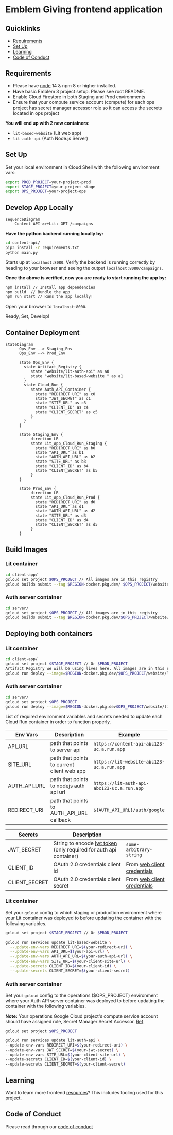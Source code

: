 # Emblem Giving frontend application

## Quicklinks
* [Requirements](requirements)
* [Set Up](#set-up)
* [Learning](requirements)
* [Code of Conduct](#code-of-conduct)

## Requirements

* Please have [node](https://nodejs.org/en/ ) 14 & npm 8 or higher installed.
* Have basic Emblem 3 project setup. Please see root README. 
* Enable Cloud Firestore in both Staging and Prod environments
* Ensure that your compute service account (compute) for each ops project has secret manager accessor role so it can access the secrets located in ops project

**You will end up with 2 new containers:**
* `lit-based-website` (Lit web app)
* `lit-auth-api` (Auth Node.js Server)

## Set Up
Set your local environment in Cloud Shell with the following environment vars:

```bash
export PROD_PROJECT=your-project-prod
export STAGE_PROJECT=your-project-stage
export OPS_PROJECT=your-project-ops
```

## Develop App Locally

```mermaid
sequenceDiagram
    Content API->>+Lit: GET /campaigns
```

**Have the python backend running locally by:**
```bash
cd content-api/
pip3 install -r requirements.txt
python main.py 
```
Starts up at `localhost:8080`. 
Verify the backend is running correctly by heading to your browser and seeing the output `localhost:8080/campaigns`.

**Once the above is verified, now you are ready to start running the app by:**

```bash
npm install // Install app dependencies
npm build  // Bundle the app
npm run start // Runs the app locally!
```

Open your browser to `localhost:8000`.

Ready, Set, Develop!


## Container Deployment

```mermaid
stateDiagram
      Ops_Env --> Staging_Env
      Ops_Env --> Prod_Env
 
      state Ops_Env {
        state Artifact_Registry {
           state "website/lit-auth-api" as a0
           state "website/lit-based-website " as a1
        }
        state Cloud_Run {
           state Auth_API_Container {
             state "REDIRECT_URI" as c0
             state "JWT_SECRET" as c1
             state "SITE_URL" as c3
             state "CLIENT_ID" as c4
             state "CLIENT_SECRET" as c5
           }
        }
      }
 
      state Staging_Env {
           direction LR
           state Lit_App_Cloud_Run_Staging {
             state "REDIRECT_URI" as b0
             state "API_URL" as b1
             state "AUTH_API_URL" as b2
             state "SITE_URL" as b3
             state "CLIENT_ID" as b4
             state "CLIENT_SECRET" as b5
           }
      }
 
      state Prod_Env {
           direction LR
           state Lit_App_Cloud_Run_Prod {
             state "REDIRECT_URI" as d0
             state "API_URL" as d1
             state "AUTH_API_URL" as d2
             state "SITE_URL" as d3
             state "CLIENT_ID" as d4
             state "CLIENT_SECRET" as d5
           }
      }
```

## Build Images  

### Lit container

```bash
cd client-app/
gcloud set project $OPS_PROJECT // All images are in this registry
gcloud builds submit --tag $REGION-docker.pkg.dev/ $OPS_PROJECT/website/lit-based-website
```

### Auth server container

```bash
cd server/
gcloud set project $OPS_PROJECT // All images are in this registry
gcloud builds submit --tag $REGION-docker.pkg.dev/$OPS_PROJECT/website/lit-auth-api
```

## Deploying both containers

### Lit container

```bash
cd client-app/
gcloud set project $STAGE_PROJECT // Or $PROD_PROJECT
Artifact Registry we will be using lives here. All images are in this registry
gcloud run deploy --image=$REGION-docker.pkg.dev/$OPS_PROJECT/website/lit-based-website --port 8000
```

### Auth server container

```bash
cd server/
gcloud set project $OPS_PROJECT 
gcloud run deploy --image=$REGION-docker.pkg.dev$OPS_PROJECT/website/lit-auth-api --port 4000
```

List of required environment variables and secrets needed to update each Cloud Run container in order to function properly. 

| Env Vars       | Description                                 | Example                                    |
| -------------- | ------------------------------------------- | ------------------------------------------ |
| API_URL        | path that points to server api              | `https://content-api-abc123-uc.a.run.app`  |
| SITE_URL       | path that points to current client web app  | `https://lit-website-abc123-uc.a.run.app`  |
| AUTH_API_URL   | path that points to nodejs auth api url     | `https://lit-auth-api-abc123-uc.a.run.app` |
| REDIRECT_URI   | path that points to AUTH_API_URL callback   | `${AUTH_API_URL}/auth/google`              |

| Secrets        | Description                                                                                      |                                                                                  |
| -------------- | ------------------------------------------------------------------------------------------------ | -------------------------------------------------------------------------------- |
| JWT_SECRET     | String to encode [jwt token](https://jwt.io/introduction) (only required for auth api container) | `some-arbitrary-string`                                                     |
| CLIENT_ID      | OAuth 2.0 credentials client id                                                                  | From [web client credentials](https://console.cloud.google.com/apis/credentials) |
| CLIENT_SECRET  | OAuth 2.0 credentials client secret                                                              | From [web client credentials](https://console.cloud.google.com/apis/credentials) |

### Lit container

Set your `gcloud` config to which staging or production environment where your Lit container was deployed to before updating
the container with the following variables.

```bash
gcloud set project $STAGE_PROJECT // Or $PROD_PROJECT

gcloud run services update lit-based-website \
  --update-env-vars REDIRECT_URI=$(your-redirect-uri) \
  --update-env-vars API_URL=$(your-api-url) \
  --update-env-vars AUTH_API_URL=$(your-auth-api-url) \
  --update-env-vars SITE_URL=$(your-client-site-url) \
  --update-secrets CLIENT_ID=$(your-client-id) \
  --update-secrets CLIENT_SECRET=$(your-client-secret)
```

### Auth server container

Set your `gcloud` config to the operations ($OPS_PROJECT) environment where your Auth API server container was deployed to before updating
the container with the following variables.

**Note:** Your operations Google Cloud project's compute service account should have assigned role, Secret Manager Secret Accessor. [Ref](https://cloud.google.com/run/docs/configuring/secrets)

```bash
gcloud set project $OPS_PROJECT 

gcloud run services update lit-auth-api \
--update-env-vars REDIRECT_URI=$(your-redirect-uri) \
--update-env-vars JWT_SECRET=$(your-jwt-secret) \
--update-env-vars SITE_URL=$(your-client-site-url) \
--update-secrets CLIENT_ID=$(your-client-id) \ 
--update-secrets CLIENT_SECRET=$(your-client-secret)

```

## Learning

Want to learn more frontend [resources](docs/resources.md)? This includes tooling used for this project.

## Code of Conduct

Please read through our [code of conduct](docs/code_of_conduct.md)
